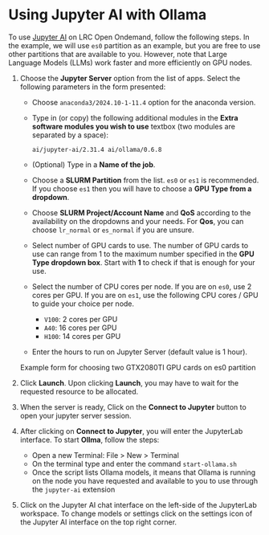 # Using Jupyter AI with Ollama

To use [Jupyter AI](https://jupyter-ai.readthedocs.io/) on LRC Open Ondemand, follow the following steps. In the example, we will use `es0` partition as an example, but you are free to use other partitions that are available to you. However, note that Large Language Models (LLMs) work faster and more efficiently on GPU nodes.

1. Choose the **Jupyter Server** option from the list of apps. Select the following parameters in the form presented:

   - Choose `anaconda3/2024.10-1-11.4` option for the anaconda version.

   - Type in (or copy) the following additional modules in the **Extra software modules you wish to use** textbox (two modules are separated by a space):

     ```
     ai/jupyter-ai/2.31.4 ai/ollama/0.6.8

     ```

   - (Optional) Type in a **Name of the job**.

   - Choose a **SLURM Partition** from the list. `es0` or `es1` is recommended. If you choose `es1` then you will have to choose a **GPU Type from a dropdown**.

   - Choose **SLURM Project/Account Name** and **QoS** according to the availability on the dropdowns and your needs. For **Qos**, you can choose `lr_normal` or `es_normal` if you are unsure.

   - Select number of GPU cards to use. The number of GPU cards to use can range from 1 to the maximum number specified in the **GPU Type dropdown box**. Start with **1** to check if that is enough for your use.

   - Select the number of CPU cores per node. If you are on `es0`, use 2 cores per GPU. If you are on `es1`, use the following CPU cores / GPU to guide your choice per node.

     - `V100`: 2 cores per GPU
     - `A40`: 16 cores per GPU
     - `H100`: 14 cores per GPU

   - Enter the hours to run on Jupyter Server (default value is 1 hour).

   Example form for choosing two GTX2080TI GPU cards on es0 partition

1. Click **Launch**. Upon clicking **Launch**, you may have to wait for the requested resource to be allocated.

1. When the server is ready, Click on the **Connect to Jupyter** button to open your jupyter server session.

1. After clicking on **Connect to Jupyter**, you will enter the JupyterLab interface. To start **Ollma**, follow the steps:

   - Open a new Terminal: File > New > Terminal
   - On the terminal type and enter the command `start-ollama.sh`
   - Once the script lists Ollama models, it means that Ollama is running on the node you have requested and available to you to use through the `jupyter-ai` extension

1. Click on the Jupyter AI chat interface on the left-side of the JupyterLab workspace. To change models or settings click on the settings icon of the Jupyter AI interface on the top right corner.
